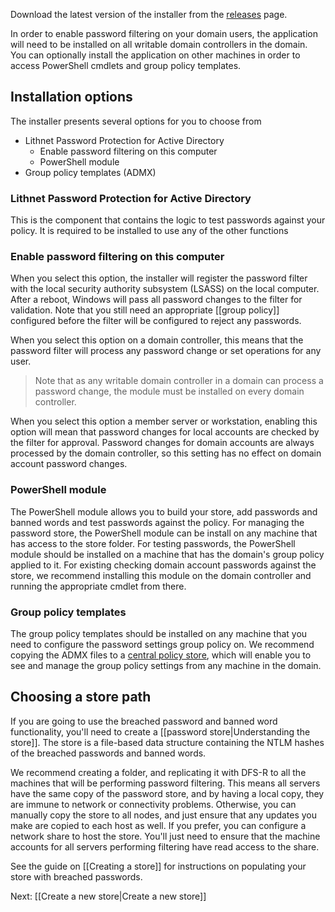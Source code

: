 Download the latest version of the installer from the [releases](https://github.com/lithnet/ad-password-protection/releases) page.

In order to enable password filtering on your domain users, the application will need to be installed on all writable domain controllers in the domain. You can optionally install the application on other machines in order to access PowerShell cmdlets and group policy templates. 

## Installation options
The installer presents several options for you to choose from
* Lithnet Password Protection for Active Directory
  * Enable password filtering on this computer
  * PowerShell module
* Group policy templates (ADMX)

### Lithnet Password Protection for Active Directory
This is the component that contains the logic to test passwords against your policy. It is required to be installed to use any of the other functions

### Enable password filtering on this computer
When you select this option, the installer will register the password filter with the local security authority subsystem (LSASS) on the local computer. After a reboot, Windows will pass all password changes to the filter for validation. Note that you still need an appropriate [[group policy]] configured before the filter will be configured to reject any passwords.

When you select this option on a domain controller, this means that the password filter will process any password change or set operations for any user. 
> Note that as any writable domain controller in a domain can process a password change, the module must be installed on every domain controller. 

When you select this option a member server or workstation, enabling this option will mean that password changes for local accounts are checked by the filter for approval. Password changes for domain accounts are always processed by the domain controller, so this setting has no effect on domain account password changes.

### PowerShell module 
The PowerShell module allows you to build your store, add passwords and banned words and test passwords against the policy. 
For managing the password store, the PowerShell module can be install on any machine that has access to the store folder. 
For testing passwords, the PowerShell module should be installed on a machine that has the domain's group policy applied to it.
For existing checking domain account passwords against the store, we recommend installing this module on the domain controller and running the appropriate cmdlet from there.

### Group policy templates
The group policy templates should be installed on any machine that you need to configure the password settings group policy on. We recommend copying the ADMX files to a [central policy store](https://support.microsoft.com/en-au/help/3087759/how-to-create-and-manage-the-central-store-for-group-policy-administra), which will enable you to see and manage the group policy settings from any machine in the domain.

## Choosing a store path
If you are going to use the breached password and banned word functionality, you'll need to create a [[password store|Understanding the store]]. The store is a file-based data structure containing the NTLM hashes of the breached passwords and banned words. 

We recommend creating a folder, and replicating it with DFS-R to all the machines that will be performing password filtering. This means all servers have the same copy of the password store, and by having a local copy, they are immune to network or connectivity problems. Otherwise, you can manually copy the store to all nodes, and just ensure that any updates you make are copied to each host as well. If you prefer, you can configure a network share to host the store. You'll just need to ensure that the machine accounts for all servers performing filtering have read access to the share.

See the guide on [[Creating a store]] for instructions on populating your store with breached passwords.

Next: [[Create a new store|Create a new store]]